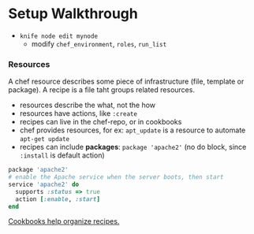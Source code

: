 # Setup Walkthrough
- `knife node edit mynode` 
  - modify `chef_environment`, `roles`, `run_list`

### Resources
A chef resource describes some piece of infrastructure (file, template or package). A recipe is a file taht groups related resources.
- resources describe the what, not the how
- resources have actions, like `:create`
- recipes can live in the chef-repo, or in cookbooks
- chef provides resources, for ex: `apt_update` is a resource to automate `apt-get update`
- recipes can include **packages**: `package 'apache2'` (no do block, since `:install` is default action)
```ruby
package 'apache2'
# enable the Apache service when the server boots, then start
service 'apache2' do
  supports :status => true
  action [:enable, :start]
end
```

[Cookbooks help organize recipes.](./Cookbooks.md)
